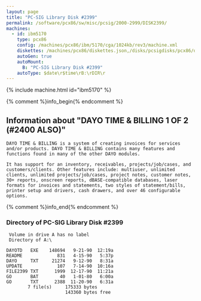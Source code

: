```yaml
---
layout: page
title: "PC-SIG Library Disk #2399"
permalink: /software/pcx86/sw/misc/pcsig/2000-2999/DISK2399/
machines:
  - id: ibm5170
    type: pcx86
    config: /machines/pcx86/ibm/5170/cga/1024kb/rev3/machine.xml
    diskettes: /machines/pcx86/diskettes.json,/disks/pcsigdisks/pcx86/diskettes.json
    autoGen: true
    autoMount:
      B: "PC-SIG Library Disk #2399"
    autoType: $date\r$time\rB:\rDIR\r
---
```


{% include machine.html id="ibm5170" %}

{% comment %}info_begin{% endcomment %}

## Information about "DAYO TIME & BILLING 1 OF 2 (#2400 ALSO)"

    DAYO TIME & BILLING is a system of creating invoices for services
    and/or products. DAYO TIME & BILLING contains many features and
    functions found in many of the other DAYO modules.
    
    It has support for an inventory, receivables, projects/job/cases, and
    customers/clients. Other features include: multiuser, unlimited
    clients, unlimited projects/job/cases, project notes, customer notes,
    30+ reports, onscreen reports, dBASE-compatible databases, laser
    formats for invoices and statements, two styles of statement/bills,
    printer setup and drivers, cash drawers, and over 46 configurable
    options.
{% comment %}info_end{% endcomment %}


### Directory of PC-SIG Library Disk #2399

     Volume in drive A has no label
     Directory of A:\

    DAYOTD   EXE    148694   9-21-90  12:19a
    README             831   4-15-90   5:37p
    DAYO     TXT     21274   9-12-90   8:31a
    UPDATE             107   7-14-90  10:16a
    FILE2399 TXT      1999  12-17-90  11:21a
    GO       BAT        40   1-01-80   6:00a
    GO       TXT      2388  11-20-90   6:31a
            7 file(s)     175333 bytes
                          143360 bytes free
